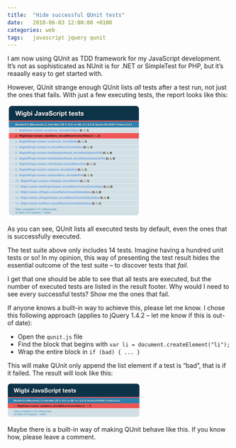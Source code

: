 ```yaml
---
title:	"Hide successful QUnit tests"
date:	2010-06-03 12:00:00 +0100
categories: web
tags: 	javascript jquery qunit
---
```



I am now using QUnit as TDD framework for my JavaScript development. It’s not as
sophisticated as NUnit is for .NET or SimpleTest for PHP, but it’s reaaally easy
to get started with.

However, QUnit strange enough QUnit lists *all* tests after a test run, not just
the ones that fails. With just a few executing tests, the report looks like this:

![QUnit - Full test report](/assets/img/blog/2010-06-03-1.png)

As you can see, QUnit lists all executed tests by default, even the ones that is
successfully executed.

The test suite above only includes 14 tests. Imagine having a hundred unit tests
or so! In my opinion, this way of presenting the test result hides the essential
outcome of the test suite – to discover tests that *fail*.

I get that one should be able to see that all tests are executed, but the number
of executed tests are listed in the result footer. Why would I need to see every
successful tests? Show me the ones that fail.

If anyone knows a built-in way to achieve this, please let me know. I chose this
following approach (applies to jQuery 1.4.2 – let me know if this is out-of date):

- Open the `qunit.js` file
- Find the block that begins with `var li = document.createElement("li");`
- Wrap the entire block in `if (bad) { ... }`

This will make QUnit only append the list element if a test is “bad”, that is if
it failed. The result will look like this:

![QUnit - Compact test result presentation](/assets/img/blog/2010-06-03-2.png)

Maybe there is a built-in way of making QUnit behave like this. If you know how,
please leave a comment.